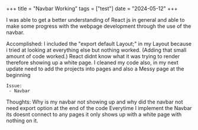 +++
title = "Navbar Working"
tags = ["test"]
date = "2024-05-12"
+++

I was able to get a better understanding of React js in general and able to make some progress with the webpage development through the use of the navbar.

Accomplished:
I included the "export default Layout;" in my Layout because i tried at looking at everything else but nothing 
worked. (Adding that small amount of code worked.)
React didnt know what it was trying to render therefore showing up a white page.
I cleaned my code also, in my next update need to add the projects into pages and also a Messy page at the beginning

```
Issue:
 - Navbar
```

Thoughts:
Why is my navbar not showing up and why did the navbar not need export option at the end of the code 
Everytime I implement the Navbar its doesnt connect to any pages it only shows up with a white page with 
nothing on it.
